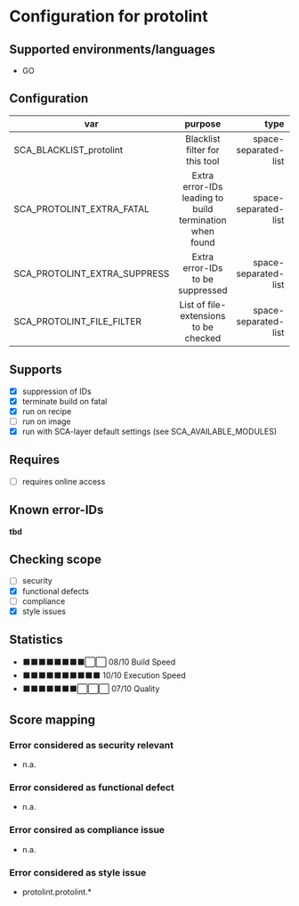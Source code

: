 # Configuration for protolint

## Supported environments/languages

* GO

## Configuration

| var | purpose | type | default |
| ------------- |:-------------:| -----:| -----:
| SCA_BLACKLIST_protolint | Blacklist filter for this tool | space-separated-list | "linux-*"
| SCA_PROTOLINT_EXTRA_FATAL | Extra error-IDs leading to build termination when found | space-separated-list | ""
| SCA_PROTOLINT_EXTRA_SUPPRESS | Extra error-IDs to be suppressed | space-separated-list | ""
| SCA_PROTOLINT_FILE_FILTER | List of file-extensions to be checked | space-separated-list | ".proto"

## Supports

* [x] suppression of IDs
* [x] terminate build on fatal
* [x] run on recipe
* [ ] run on image
* [x] run with SCA-layer default settings (see SCA_AVAILABLE_MODULES)

## Requires

* [ ] requires online access

## Known error-IDs

__tbd__

## Checking scope

* [ ] security
* [x] functional defects
* [ ] compliance
* [x] style issues

## Statistics

* ⬛⬛⬛⬛⬛⬛⬛⬛⬜⬜ 08/10 Build Speed
* ⬛⬛⬛⬛⬛⬛⬛⬛⬛⬛ 10/10 Execution Speed
* ⬛⬛⬛⬛⬛⬛⬛⬜⬜⬜ 07/10 Quality

## Score mapping

### Error considered as security relevant

* n.a.

### Error considered as functional defect

* n.a.

### Error consired as compliance issue

* n.a.

### Error considered as style issue

* protolint.protolint.*
